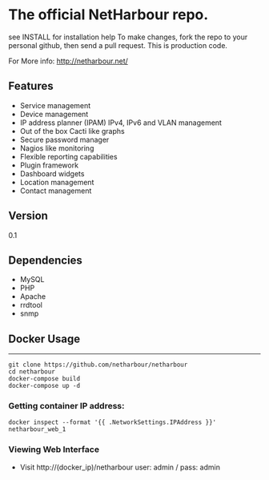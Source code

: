 The official NetHarbour repo.
===

see INSTALL for installation help
To make changes, fork the repo to your personal github, then send a pull request. This is production code.

For More info: http://netharbour.net/

Features
----
* Service management
* Device management
* IP address planner (IPAM) IPv4, IPv6 and VLAN management
* Out of the box Cacti like graphs
* Secure password manager
* Nagios like monitoring
* Flexible reporting capabilities
* Plugin framework
* Dashboard widgets
* Location management
* Contact management


Version
----
0.1

Dependencies
-----------
* MySQL
* PHP
* Apache
* rrdtool
* snmp


## Docker Usage
------------
```
git clone https://github.com/netharbour/netharbour
cd netharbour
docker-compose build
docker-compose up -d
```

### Getting container IP address:
```docker inspect --format '{{ .NetworkSettings.IPAddress }}' netharbour_web_1```

### Viewing Web Interface
* Visit http://(docker_ip)/netharbour user: admin / pass: admin

